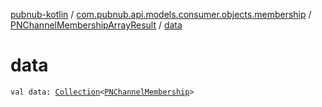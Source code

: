 [pubnub-kotlin](../../index.md) / [com.pubnub.api.models.consumer.objects.membership](../index.md) / [PNChannelMembershipArrayResult](index.md) / [data](./data.md)

# data

`val data: `[`Collection`](https://kotlinlang.org/api/latest/jvm/stdlib/kotlin.collections/-collection/index.html)`<`[`PNChannelMembership`](../-p-n-channel-membership/index.md)`>`